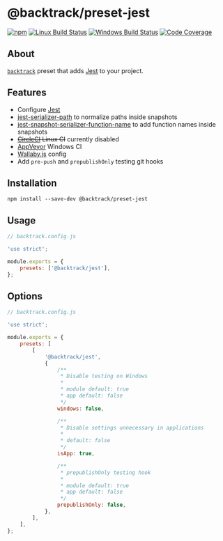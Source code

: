 # @backtrack/preset-jest

[![npm](https://img.shields.io/npm/v/@backtrack/preset-jest.svg?label=npm%20version)](https://www.npmjs.com/package/@backtrack/preset-jest)
[![Linux Build Status](https://img.shields.io/circleci/project/github/chrisblossom/backtrack-preset-jest/master.svg?label=linux%20build)](https://circleci.com/gh/chrisblossom/backtrack-preset-jest/tree/master)
[![Windows Build Status](https://img.shields.io/appveyor/ci/chrisblossom/backtrack-preset-jest/master.svg?label=windows%20build)](https://ci.appveyor.com/project/chrisblossom/backtrack-preset-jest/branch/master)
[![Code Coverage](https://img.shields.io/codecov/c/github/chrisblossom/backtrack-preset-jest/master.svg)](https://codecov.io/gh/chrisblossom/backtrack-preset-jest/branch/master)

## About

[`backtrack`](https://github.com/chrisblossom/backtrack) preset that adds [Jest](https://facebook.github.io/jest/) to your project.

## Features

-   Configure [Jest](https://facebook.github.io/jest/)
-   [jest-serializer-path](https://github.com/tribou/jest-serializer-path/) to normalize paths inside snapshots
-   [jest-snapshot-serializer-function-name](https://github.com/suchipi/jest-snapshot-serializer-function-name) to add function names inside snapshots
-   ~~[CircleCI](https://circleci.com/) Linux CI~~ currently disabled
-   [AppVeyor](https://www.appveyor.com/) Windows CI
-   [Wallaby.js](https://wallabyjs.com/) config
-   Add `pre-push` and `prepublishOnly` testing git hooks

## Installation

`npm install --save-dev @backtrack/preset-jest`

## Usage

```js
// backtrack.config.js

'use strict';

module.exports = {
	presets: ['@backtrack/jest'],
};
```

## Options

```js
// backtrack.config.js

'use strict';

module.exports = {
	presets: [
		[
			'@backtrack/jest',
			{
				/**
				 * Disable testing on Windows
				 *
				 * module default: true
				 * app default: false
				 */
				windows: false,

				/**
				 * Disable settings unnecessary in applications
				 *
				 * default: false
				 */
				isApp: true,

				/**
				 * prepublishOnly testing hook
				 *
				 * module default: true
				 * app default: false
				 */
				prepublishOnly: false,
			},
		],
	],
};
```
